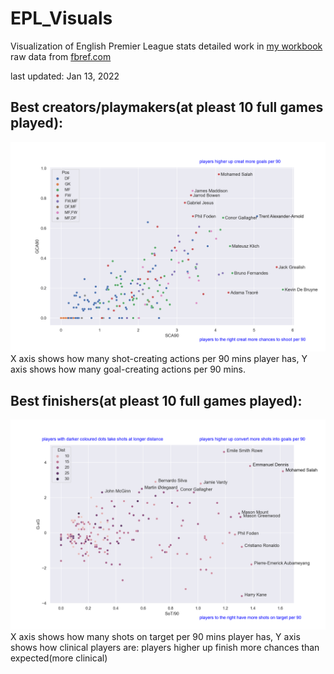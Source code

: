 # EPL_Visuals
Visualization of English Premier League stats
detailed work in [my workbook](EPL_Visual_workbook.ipynb)
raw data from [fbref.com](https://fbref.com/en/comps/9/Premier-League-Stats)

last updated: Jan 13, 2022

## Best creators/playmakers(at pleast 10 full games played):

![creator](creator.png)
X axis shows how many shot-creating actions per 90 mins player has, Y axis shows how many goal-creating actions per 90 mins.



## Best finishers(at pleast 10 full games played):

![finisher](finisher.png)
X axis shows how many shots on target per 90 mins player has, Y axis shows how clinical players are: players higher up finish more chances than expected(more clinical)
